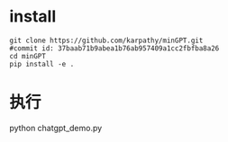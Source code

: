 # install
```shell
git clone https://github.com/karpathy/minGPT.git
#commit id: 37baab71b9abea1b76ab957409a1cc2fbfba8a26
cd minGPT
pip install -e .
```

# 执行
python chatgpt_demo.py
